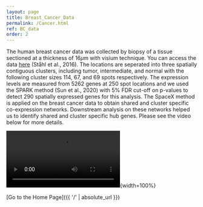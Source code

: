 ```yaml
---
layout: page
title: Breast_Cancer_Data
permalink: /Cancer.html
ref: BC_data
order: 2
---
```



The human breast cancer data was collected by biopsy of a tissue sectioned at a thickness of $16\mu$m with visium technique. You can access the data [here](https://github.com/bayesrx/SpaceX/tree/main/data) (Ståhl et al., 2016). The locations are seperated into three spatially contiguous clusters, including tumor, intermediate, and normal with the following cluster sizes 114, 67, and 69 spots respectively. The expression levels are measured from $5262$ genes at $250$ spot locations and we used the SPARK method (Sun et al., 2020) with $5\%$ FDR cut-off on p-values to detect $290$ spatially expressed genes for this analysis. The SpaceX method is applied on the breast cancer data to obtain shared and cluster specific co-expression networks. Downstream analysis on these networks helped us to identify shared and cluster specific hub genes. Please see the video below for more details.  


![](BC.mp4){width=100%}


[Go to the Home Page]({{ '/' | absolute_url }})

